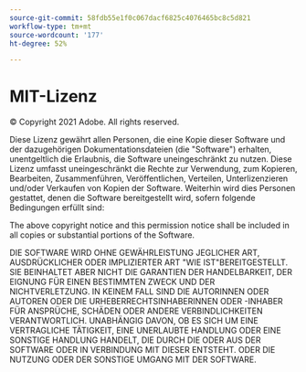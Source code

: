 ```yaml
---
source-git-commit: 58fdb55e1f0c067dacf6825c4076465bc8c5d821
workflow-type: tm+mt
source-wordcount: '177'
ht-degree: 52%

---
```

# MIT-Lizenz

© Copyright 2021 Adobe. All rights reserved.

Diese Lizenz gewährt allen Personen, die eine Kopie dieser Software und der dazugehörigen Dokumentationsdateien (die &quot;Software&quot;) erhalten, unentgeltlich die Erlaubnis, die Software uneingeschränkt zu nutzen. Diese Lizenz umfasst uneingeschränkt die Rechte zur Verwendung, zum Kopieren, Bearbeiten, Zusammenführen, Veröffentlichen, Verteilen, Unterlizenzieren und/oder Verkaufen von Kopien der Software. Weiterhin wird dies Personen gestattet, denen die Software bereitgestellt wird, sofern folgende Bedingungen erfüllt sind:

The above copyright notice and this permission notice shall be included in all
copies or substantial portions of the Software.

DIE SOFTWARE WIRD OHNE GEWÄHRLEISTUNG JEGLICHER ART, AUSDRÜCKLICHER ODER IMPLIZIERTER ART &quot;WIE IST&quot;BEREITGESTELLT. SIE BEINHALTET ABER NICHT DIE GARANTIEN DER HANDELBARKEIT, DER EIGNUNG FÜR EINEN BESTIMMTEN ZWECK UND DER NICHTVERLETZUNG. IN KEINEM FALL SIND DIE AUTORINNEN ODER AUTOREN ODER DIE URHEBERRECHTSINHABERINNEN ODER -INHABER FÜR ANSPRÜCHE, SCHÄDEN ODER ANDERE VERBINDLICHKEITEN VERANTWORTLICH. UNABHÄNGIG DAVON, OB ES SICH UM EINE VERTRAGLICHE TÄTIGKEIT, EINE UNERLAUBTE HANDLUNG ODER EINE SONSTIGE HANDLUNG HANDELT, DIE DURCH DIE ODER AUS DER SOFTWARE ODER IN VERBINDUNG MIT DIESER ENTSTEHT. ODER DIE NUTZUNG ODER DER SONSTIGE UMGANG MIT DER SOFTWARE.
